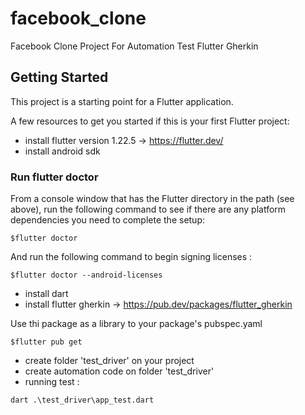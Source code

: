 # facebook_clone

Facebook Clone Project For Automation Test Flutter Gherkin

## Getting Started

This project is a starting point for a Flutter application.

A few resources to get you started if this is your first Flutter project:

- install flutter version 1.22.5 -> https://flutter.dev/
- install android sdk

### Run flutter doctor

From a console window that has the Flutter directory in the path (see above), run the following command to see if there are any platform dependencies you need to complete the setup:
```
$flutter doctor
```
And run the following command to begin signing licenses :
```
$flutter doctor --android-licenses
```
- install dart
- install flutter gherkin -> https://pub.dev/packages/flutter_gherkin

Use thi package as a library to your package's pubspec.yaml
```
$flutter pub get
```

- create folder 'test_driver' on your project
- create automation code on folder 'test_driver'
- running test :
```
dart .\test_driver\app_test.dart
```

<!-- - [Lab: Write your first Flutter app](https://flutter.dev/docs/get-started/codelab)
- [Cookbook: Useful Flutter samples](https://flutter.dev/docs/cookbook) -->

<!-- For help getting started with Flutter, view our
[online documentation](https://flutter.dev/docs), which offers tutorials,
samples, guidance on mobile development, and a full API reference. -->